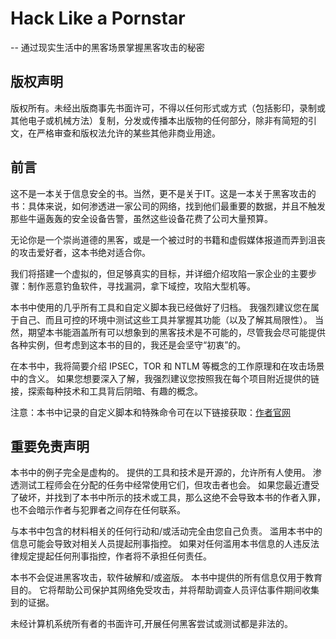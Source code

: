 # Hack Like a Pornstar
-- 通过现实生活中的黑客场景掌握黑客攻击的秘密

## 版权声明
版权所有。未经出版商事先书面许可，不得以任何形式或方式（包括影印，录制或其他电子或机械方法）复制，分发或传播本出版物的任何部分，除非有简短的引文，在严格审查和版权法允许的某些其他非商业用途。

## 前言
这不是一本关于信息安全的书。当然，更不是关于IT。这是一本关于黑客攻击的书：具体来说，如何渗透进一家公司的网络，找到他们最重要的数据，并且不触发那些牛逼轰轰的安全设备告警，虽然这些设备花费了公司大量预算。

无论你是一个崇尚道德的黑客，或是一个被过时的书籍和虚假媒体报道而弄到沮丧的攻击爱好者，这本书绝对适合你。

我们将搭建一个虚拟的，但足够真实的目标，并详细介绍攻陷一家企业的主要步骤：制作恶意钓鱼软件，寻找漏洞，拿下域控，攻陷大型机等。

本书中使用的几乎所有工具和自定义脚本我已经做好了归档。 我强烈建议您在属于自己、而且可控的环境中测试这些工具并掌握其功能（以及了解其局限性）。 当然，期望本书能涵盖所有可以想象到的黑客技术是不可能的，尽管我会尽可能提供各种实例，但考虑到这本书的目的，我还是会坚守“初衷”的。

在本书中，我将简要介绍 IPSEC，TOR 和 NTLM 等概念的工作原理和在攻击场景中的含义。 如果您想要深入了解，我强烈建议您按照我在每个项目附近提供的链接，探索每种技术和工具背后阴暗、有趣的概念。

注意：本书中记录的自定义脚本和特殊命令可在以下链接获取：[作者官网](https://github.com/HackLikeAPornstar/)

## 重要免责声明
本书中的例子完全是虚构的。 提供的工具和技术是开源的，允许所有人使用。 渗透测试工程师会在分配的任务中经常使用它们，但攻击者也会。 如果您最近遭受了破坏，并找到了本书中所示的技术或工具，那么这绝不会导致本书的作者入罪，也不会暗示作者与犯罪者之间存在任何联系。

与本书中包含的材料相关的任何行动和/或活动完全由您自己负责。 滥用本书中的信息可能会导致对相关人员提起刑事指控。 如果对任何滥用本书信息的人违反法律规定提起任何刑事指控，作者将不承担任何责任。

本书不会促进黑客攻击，软件破解和/或盗版。 本书中提供的所有信息仅用于教育目的。 它将帮助公司保护其网络免受攻击，并将帮助调查人员评估事件期间收集到的证据。

未经计算机系统所有者的书面许可,开展任何黑客尝试或测试都是非法的。
